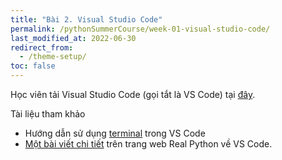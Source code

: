 ```yaml
---
title: "Bài 2. Visual Studio Code"
permalink: /pythonSummerCourse/week-01-visual-studio-code/
last_modified_at: 2022-06-30
redirect_from:
  - /theme-setup/
toc: false
---
```


Học viên tải Visual Studio Code (gọi tắt là VS Code) tại [đây](https://code.visualstudio.com/).

Tài liệu tham khảo
- Hướng dẫn sử dụng [terminal](https://code.visualstudio.com/docs/editor/integrated-terminal) trong VS Code
- [Một bài viết chi tiết](https://realpython.com/python-development-visual-studio-code/) trên trang web Real Python về VS Code.

